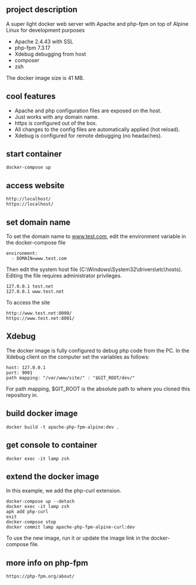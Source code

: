 ## project description

A super light docker web server with Apache and php-fpm on top of Alpine Linux for development purposes

- Apache 2.4.43 with SSL
- php-fpm 7.3.17
- Xdebug debugging from host
- composer
- zsh

The docker image size is 41 MB.

## cool features

- Apache and php configuration files are exposed on the host.
- Just works with any domain name.
- https is configured out of the box.
- All changes to the config files are automatically applied (hot reload).
- Xdebug is configured for remote debugging (no headaches).

## start container

    docker-compose up

## access website

    http://localhost/
    https://localhost/

## set domain name

To set the domain name to www.test.com, edit the environment variable in the docker-compose file

    environment:
      - DOMAIN=www.test.com

Then edit the system host file (C:\Windows\System32\drivers\etc\hosts). Editing the file requires administrator privileges.

    127.0.0.1 test.net
    127.0.0.1 www.test.net

To access the site

    http://www.test.net:8000/
    https://www.test.net:8001/

## Xdebug

The docker image is fully configured to debug php code from the PC.
In the Xdebug client on the computer set the variables as follows:

    host: 127.0.0.1
    port: 9001
    path mapping: "/var/www/site/" : "$GIT_ROOT/dev/"

For path mapping, $GIT_ROOT is the absolute path to where you cloned this
repository in.

## build docker image

    docker build -t apache-php-fpm-alpine:dev .

## get console to container

    docker exec -it lamp zsh

## extend the docker image

In this example, we add the php-curl extension.

    docker-compose up --detach
    docker exec -it lamp zsh
    apk add php-curl
    exit
    docker-compose stop
    docker commit lamp apache-php-fpm-alpine-curl:dev

To use the new image, run it or update the image link in the docker-compose file.

## more info on php-fpm

    https://php-fpm.org/about/
